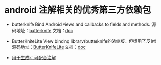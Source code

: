 # android 注解相关的优秀第三方依赖包

* butterknife Bind Android views and callbacks to fields and methods.
源码地址：[butterknife](https://github.com/JakeWharton/butterknife) 文档：[doc](https://github.com/JakeWharton/butterknife/blob/master/README.md)

* ButterKnifeLite View binding library(butterknife的浓缩版，但运用了反射)
源码地址：[ButterKnifeLite](https://github.com/janishar/ButterKnifeLite) 文档：[doc](https://github.com/janishar/ButterKnifeLite/blob/master/README.md)

* [用于生成kt,可配合注解](https://github.com/square/kotlinpoet)